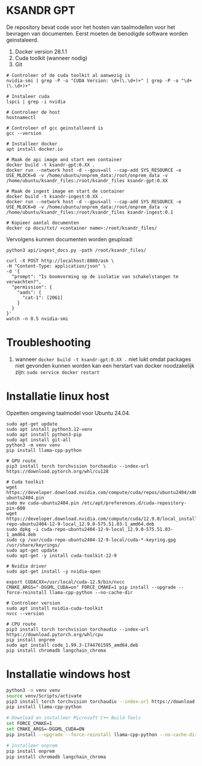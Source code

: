 # KSANDR GPT

De repository bevat code voor het hosten van taalmodellen voor het bevragen van documenten. Eerst moeten de benodigde software worden geinstaleerd.

1. Docker version 28.1.1
2. Cuda toolkit (wanneer nodig)
3. Git


```shell
# Controleer of de cuda toolkit al aanwezig is
nvidia-smi | grep -P -o "CUDA Version: \d+(\.\d+)+" | grep -P -o "\d+(\.\d+)+"

# Instaleer cuda
lspci | grep -i nvidia

# Controleer de host 
hostnamectl

# Controleer of gcc geinstalleerd is
gcc --version

# Installeer docker
apt install docker.io

# Maak de api image and start een container
docker build -t ksandr-gpt:0.XX .
docker run --network host -d --gpus=all --cap-add SYS_RESOURCE -e USE_MLOCK=0 -v /home/ubuntu/onprem_data:/root/onprem_data -v /home/ubuntu/ksandr_files:/root/ksandr_files ksandr-gpt:0.XX 

# Maak de ingest image en start de container
docker build -t ksandr-ingest:0.XX .
docker run --network host -d --gpus=all --cap-add SYS_RESOURCE -e USE_MLOCK=0 -v /home/ubuntu/onprem_data:/root/onprem_data -v /home/ubuntu/ksandr_files:/root/ksandr_files ksandr-ingest:0.1 

# Kopieer aantal documenten
docker cp docs/txt/ <container name>:/root/ksandr_files/
```

Vervolgens kunnen documenten worden geupload:

```shell
python3 api/ingest_docs.py -path /root/ksandr_files/

curl -X POST http://localhost:8080/ask \
-H "Content-Type: application/json" \
-d '{
  "prompt": "Is boomvorming op de isolatie van schakelstangen te verwachten?",
  "permission": {
    "aads": {
      "cat-1": [2061]
    }
  }
}'
watch -n 0.5 nvidia-smi
```

# Troubleshooting

1. wanneer `docker build -t ksandr-gpt:0.XX .` niet lukt omdat packages niet gevonden kunnen worden kan een herstart van docker noodzakelijk zijn: `sudo service docker restart`


# Installatie linux host

Opzetten omgeving taalmodel voor Ubuntu 24.04.

```shell
sudo apt-get update
sudo apt install python3.12-venv
sudo apt install python3-pip
sudo apt install git-all
python3 -m venv venv
pip install llama-cpp-python

# GPU route
pip3 install torch torchvision torchaudio --index-url https://download.pytorch.org/whl/cu128

# Cuda toolkit
wget https://developer.download.nvidia.com/compute/cuda/repos/ubuntu2404/x86_64/cuda-ubuntu2404.pin
sudo mv cuda-ubuntu2404.pin /etc/apt/preferences.d/cuda-repository-pin-600
wget https://developer.download.nvidia.com/compute/cuda/12.9.0/local_installers/cuda-repo-ubuntu2404-12-9-local_12.9.0-575.51.03-1_amd64.deb
sudo dpkg -i cuda-repo-ubuntu2404-12-9-local_12.9.0-575.51.03-1_amd64.deb
sudo cp /var/cuda-repo-ubuntu2404-12-9-local/cuda-*-keyring.gpg /usr/share/keyrings/
sudo apt-get update
sudo apt-get -y install cuda-toolkit-12-9

# Nvidia driver
sudo apt-get install -y nvidia-open

export CUDACXX=/usr/local/cuda-12.9/bin/nvcc
CMAKE_ARGS="-DGGML_CUDA=on" FORCE_CMAKE=1 pip install --upgrade --force-reinstall llama-cpp-python --no-cache-dir 

# Controleer version
sudo apt install nvidia-cuda-toolkit
nvcc --version

# CPU route
pip3 install torch torchvision torchaudio --index-url https://download.pytorch.org/whl/cpu
pip install onprem
sudo apt install code_1.99.3-1744761595_amd64.deb
pip install chromadb langchain_chroma
```

# Installatie windows host

```bash 
python3 -m venv venv
source venv/Scripts/activate
pip3 install torch torchvision torchaudio --index-url https://download.pytorch.org/whl/cu128
pip install llama-cpp-python

# Download en installeer Microsoft C++ Build Tools
set FORCE_CMAKE=1
set CMAKE_ARGS=-DGGML_CUDA=ON
pip install --upgrade --force-reinstall llama-cpp-python --no-cache-dir

# Installeer onprem
pip install onprem
pip install chromadb langchain_chroma
```

